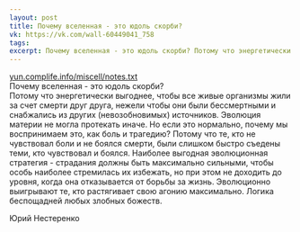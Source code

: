 ```yaml
---
layout: post
title: Почему вселенная - это юдоль скорби?
vk: https://vk.com/wall-60449041_758
tags: 
excerpt: Почему вселенная - это юдоль скорби? Потому что энергетически выгоднее, чтобы...
---
```

[yun.complife.info/miscell/notes.txt](https://yun.complife.info/miscell/notes.txt) <br>
Почему вселенная - это юдоль скорби?<br>
Потому что энергетически выгоднее, чтобы все живые организмы жили за счет смерти друг друга, нежели чтобы они были бессмертными и снабжались из других (невозобновимых) источников. Эволюция материи не могла протекать иначе.
Но если это нормально, почему мы воспринимаем это, как боль и трагедию?
Потому что те, кто не чувствовал боли и не боялся смерти, были слишком быстро съедены теми, кто чувствовал и боялся. Наиболее выгодная эволюционная стратегия - страдания должны быть максимально сильными, чтобы особь наиболее стремилась их избежать, но при этом не доходить до уровня, когда она отказывается от борьбы за жизнь. Эволюционно выигрывают те, кто растягивает свою агонию максимально.
Логика беспощадней любых злобных божеств.

Юрий Нестеренко